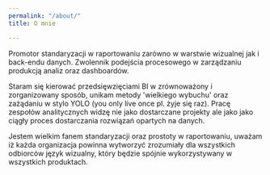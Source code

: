 ```yaml
---
permalink: "/about/"
title: O mnie

---
```

Promotor standaryzacji w raportowaniu zarówno w warstwie wizualnej jak i back-endu danych.  Zwolennik podejścia procesowego w zarządzaniu produkcją analiz oraz dashboardów.

Staram się kierować przedsięwzięciami BI w zrównoważony i zorganizowany sposób, unikam metody 'wielkiego wybuchu' oraz zażądaniu w stylo YOLO (you only live once pl. żyje się raz). Pracę zespołów analitycznych widzę nie jako dostarczane projekty ale jako jako ciągły proces dostarczania rozwiązań opartych na danych.

Jestem wielkim fanem standaryzacji oraz prostoty w raportowaniu, uważam iż każda organizacja powinna wytworzyć zrozumiały dla wszystkich odbiorców język wizualny, który będzie spójnie wykorzystywany w wszystkich produktach.